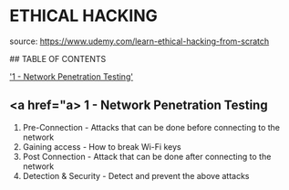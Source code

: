 # ETHICAL HACKING

source: https://www.udemy.com/learn-ethical-hacking-from-scratch

## TABLE OF CONTENTS

['1 - Network Penetration Testing'](#a)

## <a href="a></a> 1 - Network Penetration Testing

1.  Pre-Connection - Attacks that can be done before connecting to the network
2.  Gaining access - How to break Wi-Fi keys
3.  Post Connection - Attack that can be done after connecting to the network
4.  Detection & Security - Detect and prevent the above attacks
